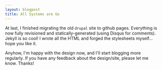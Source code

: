 ```yaml
---
layout: blogpost
title: All Systems are Go
---
```


At last, I finished migrating the old `drupal` site to github pages. Everything is now fully
revisioned and statically-generated (using Disqus for comments). Jekyll is so cool! I wrote all 
the HTML and forged the stylesheets myself... hope you like it. 

Anyhow, I'm happy with the design now, and I'll start blogging more regularly. If you have any 
feedback about the design/site, please let me know. Thanks!
